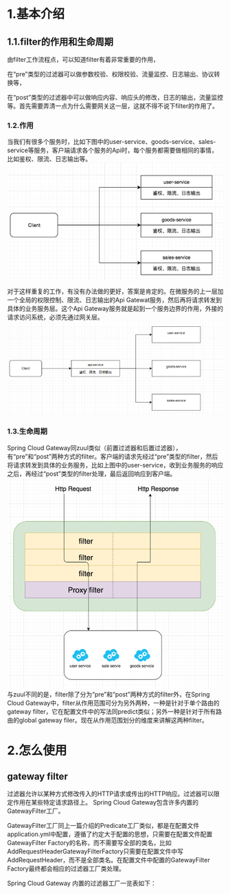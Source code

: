 # 1.基本介绍

## 1.1.filter的作用和生命周期

由filter工作流程点，可以知道filter有着非常重要的作用，

在“pre”类型的过滤器可以做参数校验、权限校验、流量监控、日志输出、协议转换等，

在“post”类型的过滤器中可以做响应内容、响应头的修改，日志的输出，流量监控等。首先需要弄清一点为什么需要网关这一层，这就不得不说下filter的作用了。

### 1.2.作用

当我们有很多个服务时，比如下图中的user-service、goods-service、sales-service等服务，客户端请求各个服务的Api时，每个服务都需要做相同的事情，比如鉴权、限流、日志输出等。  
![img](/static/image/2279594-1ad11b98829e33e5.png)

对于这样重复的工作，有没有办法做的更好，答案是肯定的。在微服务的上一层加一个全局的权限控制、限流、日志输出的Api Gatewat服务，然后再将请求转发到具体的业务服务层。这个Api Gateway服务就是起到一个服务边界的作用，外接的请求访问系统，必须先通过网关层。  
![img](/static/image/2279594-8aef2be1eccab3d8.png)
### 1.3.生命周期
Spring Cloud Gateway同zuul类似（前置过滤器和后置过滤器），有“pre”和“post”两种方式的filter。客户端的请求先经过“pre”类型的filter，然后将请求转发到具体的业务服务，比如上图中的user-service，收到业务服务的响应之后，再经过“post”类型的filter处理，最后返回响应到客户端。
![img](/static/image/2279594-16242cf54a5b82e8.png)
与zuul不同的是，filter除了分为“pre”和“post”两种方式的filter外，在Spring Cloud Gateway中，filter从作用范围可分为另外两种，一种是针对于单个路由的gateway filter，它在配置文件中的写法同predict类似；另外一种是针对于所有路由的global gateway filer。现在从作用范围划分的维度来讲解这两种filter。

# 2.怎么使用
## gateway filter
过滤器允许以某种方式修改传入的HTTP请求或传出的HTTP响应。过滤器可以限定作用在某些特定请求路径上。 Spring Cloud Gateway包含许多内置的GatewayFilter工厂。

GatewayFilter工厂同上一篇介绍的Predicate工厂类似，都是在配置文件application.yml中配置，遵循了约定大于配置的思想，只需要在配置文件配置GatewayFilter Factory的名称，而不需要写全部的类名，比如AddRequestHeaderGatewayFilterFactory只需要在配置文件中写AddRequestHeader，而不是全部类名。在配置文件中配置的GatewayFilter Factory最终都会相应的过滤器工厂类处理。

Spring Cloud Gateway 内置的过滤器工厂一览表如下：
